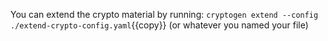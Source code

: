 You can extend the crypto material by running:
`cryptogen extend --config ./extend-crypto-config.yaml`{{copy}}      (or whatever you named your file)